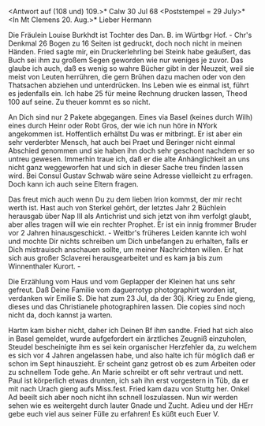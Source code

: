 <Antwort auf (108 und) 109.>* Calw 30 Jul 68
 <Poststempel = 29 July>*
 <In Mt Clemens 20. Aug.>*
Lieber Hermann

Die Fräulein Louise Burkhdt ist Tochter des Dan. B. im Würtbgr Hof. - Chr's Denkmal 26 Bogen zu 16 Seiten ist gedruckt, doch noch nicht in meinen Händen. Fried sagte mir, ein Druckerlehrling bei Steink habe geäußert, das Buch sei ihm zu großem Segen geworden wie nur weniges je zuvor. Das glaube ich auch, daß es wenig so wahre Bücher gibt in der Neuzeit, weil sie meist von Leuten herrühren, die gern Brühen dazu machen oder von den Thatsachen abziehen und unterdrücken. Ins Leben wie es einmal ist, führt es jedenfalls ein. Ich habe 25 für meine Rechnung drucken lassen, Theod 100 auf seine. Zu theuer kommt es so nicht.

An Dich sind nur 2 Pakete abgegangen. Eines via Basel (keines durch Wilh) eines durch Heinr oder Robt Gros, der wie ich nun höre in NYork angekommen ist. Hoffentlich erhältst Du was er mitbringt. Er ist aber ein sehr verderbter Mensch, hat auch bei Praet und Beringer nicht einmal Abschied genommen und sie haben ihn doch sehr geschont nachdem er so untreu gewesen. Immerhin traue ich, daß er die alte Anhänglichkeit an uns nicht ganz weggeworfen hat und sich in dieser Sache treu finden lassen wird. Bei Consul Gustav Schwab wäre seine Adresse vielleicht zu erfragen. Doch kann ich auch seine Eltern fragen.

Das freut mich auch wenn Du zu dem lieben Irion kommst, der mir recht werth ist. Hast auch von Sterkel gehört, der letztes Jahr 2 Büchlein herausgab über Nap III als Antichrist und sich jetzt von ihm verfolgt glaubt, aber alles tragen will wie ein rechter Prophet. Er ist ein innig frommer Bruder vor 2 Jahren hinausgeschickt. - Weitbr's früheres Leiden kannte ich wohl und mochte Dir nichts schreiben um Dich unbefangen zu erhalten, falls er Dich mistrauisch anschauen sollte, um meiner Nachrichten willen. Er hat sich aus großer Sclaverei herausgearbeitet und es kam ja bis zum Winnenthaler Kurort. -

Die Erzählung vom Haus und vom Geplapper der Kleinen hat uns sehr gefreut. Daß Deine Familie vom daguerrotyp photographirt worden ist, verdanken wir Emilie S. Die hat zum 23 Jul, da der 30j. Krieg zu Ende gieng, dieses und das Christianele photographiren lassen. Die copies sind noch nicht da, doch kannst ja warten.

Hartm kam bisher nicht, daher ich Deinen Bf ihm sandte. Fried hat sich also in Basel gemeldet, wurde aufgefordert ein ärztliches Zeugniß einzuholen, Steudel bescheinigte ihm es sei kein organischer Herzfehler da, zu welchem es sich vor 4 Jahren angelassen habe, und also halte ich für möglich daß er schon im Sept hinauszieht. Er scheint ganz getrost ob es zum Arbeiten oder zu schnellem Tode gehe. An Marie schreibt er oft sehr vertraut und nett. Paul ist körperlich etwas drunten, ich sah ihn erst vorgestern in Tüb, da er mit nach Urach gieng aufs Miss.fest. Fried kam dazu von Stuttg her. Onkel Ad beeilt sich aber noch nicht ihn schnell loszulassen. Nun wir werden sehen wie es weitergeht durch lauter Gnade und Zucht. Adieu und der HErr gebe euch viel aus seiner Fülle zu erfahren! Es küßt euch
 Euer V.
